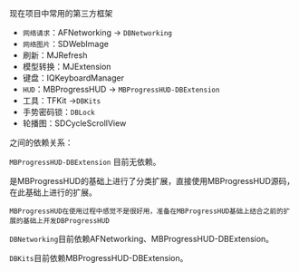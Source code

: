 现在项目中常用的第三方框架

- `网络请求`：AFNetworking  ->  `DBNetworking`
- `网络图片`：SDWebImage
- 刷新：MJRefresh
- 模型转换：MJExtension
- 键盘：IQKeyboardManager
- `HUD`：MBProgressHUD   -> `MBProgressHUD-DBExtension`
- 工具：TFKit ->`DBKits`
- 手势密码锁：`DBLock`
- 轮播图：SDCycleScrollView



之间的依赖关系：

`MBProgressHUD-DBExtension` 目前无依赖。

是MBProgressHUD的基础上进行了分类扩展，直接使用MBProgressHUD源码，在此基础上进行的扩展。

`MBProgressHUD在使用过程中感觉不是很好用，准备在MBProgressHUD基础上结合之前的扩展的基础上开发DBProgressHUD`



`DBNetworking`目前依赖AFNetworking、MBProgressHUD-DBExtension。

`DBKits`目前依赖MBProgressHUD-DBExtension。





